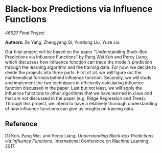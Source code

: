 # Black-box Predictions via Influence Functions

*46927 Final Project*


**Authors:** Ze Yang, Zhengyang Qi, Yundong Liu, Yuze Liu

Our final project will be based on the paper “Understanding Black-Box Predictions via Influence Functions” by Pang Wei Koh and Percy Liang, which discusses how influence function can trace the model’s prediction through the learning algorithm and the training data. For now, we decide to divide the projects into three parts. First of all, we will figure out the mathematical formula behind influence function. Secondly, we will study and implement the two techniques in efficiently calculating influence function discussed in the paper. Last but not least, we will apply the influence functions to other algorithms that we have learned in class and that are not discussed in the paper (e.g. Ridge Regression and Trees). Through this project, we intend to have a relatively thorough understanding of how influence functions can give us insights on training data.


## Reference

[1] Koh, Pang Wei, and Percy Liang. *Understanding Black-box Predictions via Influence Functions*. International Conference on Machine Learning, 2017.
